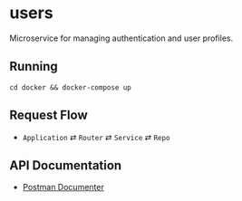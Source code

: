 # users

Microservice for managing authentication and user profiles.

## Running

```
cd docker && docker-compose up
```

## Request Flow

* `Application` ⇄ `Router` ⇄ `Service` ⇄ `Repo`

## API Documentation

* [Postman Documenter](https://documenter.getpostman.com/view/131444/users/7LjD5Hc)
